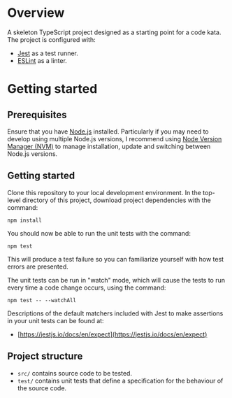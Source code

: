 # Overview

A skeleton TypeScript project designed as a starting point for a code kata. The project is configured with:
- [Jest](https://jestjs.io/) as a test runner.
- [ESLint](https://eslint.org/) as a linter.

# Getting started

## Prerequisites

Ensure that you have [Node.js](https://nodejs.org/) installed. Particularly if you may need to develop using multiple Node.js versions, I recommend using [Node Version Manager (NVM)](https://github.com/nvm-sh/nvm) to manage installation, update and switching between Node.js versions.

## Getting started

Clone this repository to your local development environment. In the top-level directory of this project, download project dependencies with the command:
```
npm install
```

You should now be able to run the unit tests with the command:
```
npm test
```

This will produce a test failure so you can familiarize yourself with how test errors are presented.

The unit tests can be run in "watch" mode, which will cause the tests to run every time a code change occurs, using the command:
```
npm test -- --watchAll
```

Descriptions of the default matchers included with Jest to make assertions in your unit tests can be found at:
- [https://jestjs.io/docs/en/expect](https://jestjs.io/docs/en/expect)

## Project structure

- `src/` contains source code to be tested.
- `test/` contains unit tests that define a specification for the behaviour of the source code.
